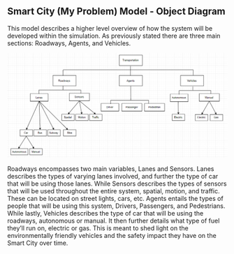 ## Smart City (My Problem) Model - Object Diagram

This model describes a higher level overview of how the system will be developed within the simulation. As previously stated there are three main sections: Roadways, Agents, and Vehicles.

![Object Diagram](../images/Object_Diagram.PNG)

Roadways encompasses two main variables, Lanes and Sensors. Lanes describes the types of varying lanes involved, and further the type of car that will be using those lanes. While Sensors describes the types of sensors that will be used throughout the entire system, spatial, motion, and traffic. These can be located on street lights, cars, etc. Agents entails the types of people that will be using this system, Drivers, Passengers, and Pedestrians. While lastly, Vehicles describes the type of car that will be using the roadways, autonomous or manual. It then further details what type of fuel they’ll run on, electric or gas. This is meant to shed light on the environmentally friendly vehicles and the safety impact they have on the Smart City over time.


